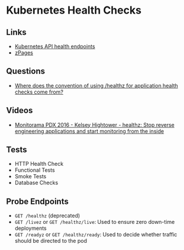 # Kubernetes Health Checks

## Links

- [Kubernetes API health endpoints](https://kubernetes.io/docs/reference/using-api/health-checks/)
- [zPages](https://opencensus.io/zpages/)

## Questions

- [Where does the convention of using /healthz for application health checks come from?](https://stackoverflow.com/questions/43380939/where-does-the-convention-of-using-healthz-for-application-health-checks-come-f)

## Videos

- [Monitorama PDX 2016 - Kelsey Hightower - healthz: Stop reverse engineering applications and start monitoring from the inside](https://vimeo.com/173610242)

## Tests

- HTTP Health Check
- Functional Tests
- Smoke Tests
- Database Checks

## Probe Endpoints

- `GET /healthz` (deprecated)
- `GET /livez` or `GET /healthz/live`: Used to ensure zero down-time deployments
- `GET /readyz` or `GET /healthz/ready`: Used to decide whether traffic should be directed to the pod

<!-- - `GET /metrics`: Used to expose metrics in Prometheus format -->
